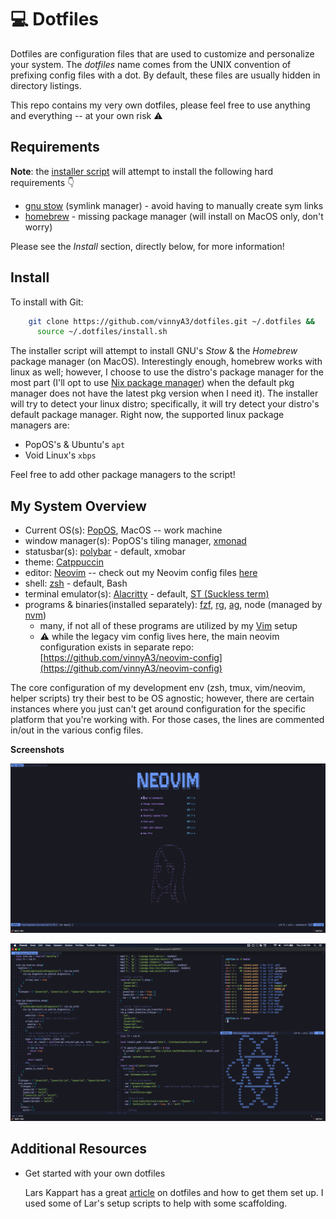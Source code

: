 # :computer: Dotfiles

Dotfiles are configuration files that are used to customize and personalize
your system.  The *dotfiles* name comes from the UNIX convention of prefixing
config files with a dot. By default, these files are usually hidden in directory
listings.

This repo contains my very own dotfiles, please feel free to use anything and
everything -- at your own risk :warning:

## Requirements

**Note**: the [installer script](https://github.com/vinnyA3/dotfiles/blob/master/install.sh) will attempt to install the following hard requirements :point_down:
- [gnu stow](https://www.gnu.org/software/stow/) (symlink manager) - avoid having to manually create sym links
- [homebrew](https://brew.sh/) - missing package manager (will install on MacOS only, don't worry)

Please see the *Install* section, directly below, for more information!

## Install

To install with Git:

```bash
    git clone https://github.com/vinnyA3/dotfiles.git ~/.dotfiles &&
      source ~/.dotfiles/install.sh
```

The installer script will attempt to install GNU's *Stow* & the *Homebrew* package
manager (on MacOS). Interestingly enough, homebrew works with linux as well; however, I choose to use the
distro's package manager for the most part (I'll opt to use [Nix package manager](https://github.com/NixOS/nix)) when the
default pkg manager does not have the latest pkg version when I need it). The installer will try to detect
your linux distro; specifically, it will try detect your distro's default package manager.
Right now, the supported linux package managers are:
  * PopOS's & Ubuntu's `apt`
  * Void Linux's `xbps`

Feel free to add other package managers to the script!

## My System Overview

* Current OS(s): [PopOS](https://pop.system76.com/), MacOS -- work machine
* window manager(s):  PopOS's tiling manager, [xmonad](https://xmonad.org/)
* statusbar(s): [polybar](https://github.com/polybar/polybar) - default, xmobar
* theme: [Catppuccin](https://github.com/catppuccin/catppuccin)
* editor: [Neovim](https://neovim.io/) -- check out my Neovim config files [here](https://github.com/vinnyA3/neovim-config)
* shell: [zsh](https://www.zsh.org/) - default, Bash
* terminal emulator(s): [Alacritty](https://github.com/alacritty/alacritty) - default, [ST (Suckless term)](https://st.suckless.org/)
* programs & binaries(installed separately): [fzf](https://github.com/junegunn/fzf), [rg](https://github.com/BurntSushi/ripgrep), [ag](https://github.com/ggreer/the_silver_searcher), node (managed by [nvm](https://github.com/nvm-sh/nvm)) 
  - many, if not all of these programs are utilized by my [Vim](https://github.com/vinnyA3/dotfiles/tree/master/vim) setup
  - :warning: while the legacy vim config lives here, the main neovim configuration
  exists in separate repo: [https://github.com/vinnyA3/neovim-config](https://github.com/vinnyA3/neovim-config)

The core configuration of my development env (zsh, tmux, vim/neovim, helper scripts)
try their best to be OS agnostic; however, there are certain instances where you
just can't get around configuration for the specific platform that you're
working with.  For those cases, the lines are commented in/out in the various config
files.

**Screenshots**

![screenshot of nvim development environment](./images/screenshot.png)

![screenshot of nvim development environment number 2](./images/screenshot2.png)

## Additional Resources

* Get started with your own dotfiles 

    Lars Kappart has a great [article](https://medium.com/@webprolific/getting-started-with-dotfiles-43c3602fd789) on dotfiles and how to get them set up. I
    used some of Lar's setup scripts to help with some scaffolding.
